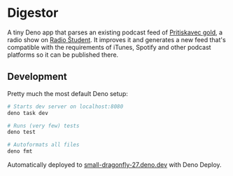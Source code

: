 # Digestor

A tiny Deno app that parses an existing podcast feed of
[Pritiskavec gold](https://radiostudent.si/kultura/pritiskavec-gold), a radio
show on [Radio Študent](https://radiostudent.si). It improves it and generates a
new feed that's compatible with the requirements of iTunes, Spotify and other
podcast platforms so it can be published there.

## Development

Pretty much the most default Deno setup:

```bash
# Starts dev server on localhost:8080
deno task dev

# Runs (very few) tests
deno test

# Autoformats all files
deno fmt
```

Automatically deployed to
[small-dragonfly-27.deno.dev](https://small-dragonfly-27.deno.dev/) with Deno
Deploy.
